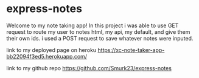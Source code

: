 # express-notes

Welcome to my note taking app! In this project i was able to use GET request to route my user to notes html, my api, my default, and give them their own ids. i used a POST request to save whatever notes were inputed.

link to my deployed page on heroku https://xc-note-taker-app-bb22094f3ed5.herokuapp.com/

link to my github repo https://github.com/Smurk23/express-notes